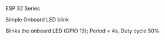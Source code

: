 ESP 32 Series 

Simple Onboard LED blink 

Blinks the onboard LED (GPIO 13); Period = 4s, Duty cycle 50%
